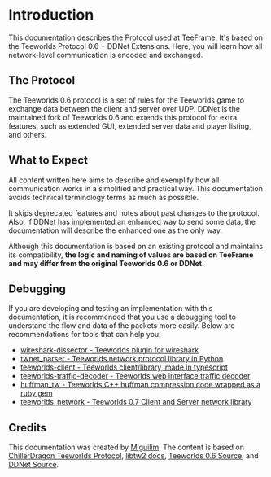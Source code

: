 # Introduction

This documentation describes the Protocol used at TeeFrame. It's based on the Teeworlds Protocol 0.6 + DDNet Extensions. Here, you will learn how all network-level communication is encoded and exchanged.

## The Protocol

The Teeworlds 0.6 protocol is a set of rules for the Teeworlds game to exchange data between the client and server over UDP. DDNet is the maintained fork of Teeworlds 0.6 and extends this protocol for extra features, such as extended GUI, extended server data and player listing, and others.

## What to Expect

All content written here aims to describe and exemplify how all communication works in a simplified and practical way. This documentation avoids technical terminology terms as much as possible.

It skips deprecated features and notes about past changes to the protocol. Also, if DDNet has implemented an enhanced way to send some data, the documentation will describe the enhanced one as the only way.

Although this documentation is based on an existing protocol and maintains its compatibility, **the logic and naming of values are based on TeeFrame and may differ from the original Teeworlds 0.6 or DDNet.**

## Debugging

If you are developing and testing an implementation with this documentation, it is recommended that you use a debugging tool to understand the flow and data of the packets more easily. Below are recommendations for tools that can help you:

- [wireshark-dissector - Teeworlds plugin for wireshark](https://github.com/heinrich5991/libtw2/tree/master/wireshark-dissector)
- [twnet_parser - Teeworlds network protocol library in Python](https://gitlab.com/teeworlds-network/twnet_parser)
- [teeworlds-client - Teeworlds client/library, made in typescript](https://gitlab.com/swarfey/teeworlds-client/)
- [teeworlds-traffic-decoder - Teeworlds web interface traffic decoder](https://twnet.zillyhuhn.com/?d=04+0a+00+cf+2e+de+1d+04&v=6)
- [huffman_tw - Teeworlds C++ huffman compression code wrapped as a ruby gem](https://github.com/ChillerDragon/huffman-tw)
- [teeworlds_network - Teeworlds 0.7 Client and Server network library](https://github.com/ChillerDragon/teeworlds_network)


## Credits

This documentation was created by [Miguilim](https://github.com/miguilimzero). The content is based on [ChillerDragon Teeworlds Protocol](https://chillerdragon.github.io/teeworlds-protocol/), [libtw2 docs](https://github.com/heinrich5991/libtw2/tree/master/doc), [Teeworlds 0.6 Source](https://github.com/teeworlds/teeworlds/tree/0.6), and [DDNet Source](https://github.com/ddnet/ddnet).
